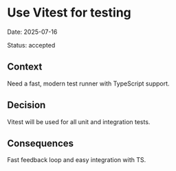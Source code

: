 
# Use Vitest for testing

Date: 2025-07-16

Status: accepted

## Context
Need a fast, modern test runner with TypeScript support.

## Decision
Vitest will be used for all unit and integration tests.

## Consequences
Fast feedback loop and easy integration with TS.
